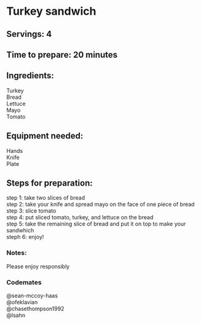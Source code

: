 # Turkey sandwich

## Servings: 4

## Time to prepare: 20 minutes

## Ingredients:
Turkey <br/>
Bread <br/>
Lettuce <br/>
Mayo <br/>
Tomato

## Equipment needed:
Hands <br/>
Knife <br/>
Plate


## Steps for preparation:
step 1: take two slices of bread <br/>
step 2: take your knife and spread mayo on the face of one piece of bread <br/>
step 3: slice tomato <br/>
step 4: put sliced tomato, turkey, and lettuce on the bread <br/>
step 5: take the remaining slice of bread and put it on top to make your sandwhich <br/>
steph 6: enjoy!

### Notes:
Please enjoy responsibly


### Codemates #
@sean-mccoy-haas <br/>
@ofeklavian <br/>
@chasethompson1992 <br/>
@lsahn
